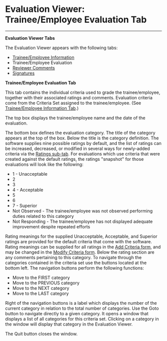 # Evaluation Viewer: Trainee/Employee Evaluation Tab

***

**Evaluation Viewer Tabs**

The Evaluation Viewer appears with the following tabs:

* [Trainee/Employee Information](7ddc.md)
* Trainee/Employee Evaluation
* [Reviewer Comments](7ddr.md)
* [Signatures](evlvwsig.md)

**Trainee/Employee Evaluation Tab**

This tab contains the individual criteria used to grade the trainee/employee, together with their associated ratings and comments.  Evaluation criteria come from the Criteria Set assigned to the trainee/employee. (See [Trainee/Employee Information Tab](7ddc.md).)

The top box displays the trainee/employee name and the date of the evaluation.

The bottom box defines the evaluation category.  The title of the category appears at the top of the box.  Below the title is the category definition.  The software supplies nine possible ratings by default, and the list of ratings can be increased, decreased, or modified in several ways for newly-added criteria via the [Ratings sub-tab](ratings.md).  For evaluations which use criteria that were created against the default ratings, the ratings "snapshot" for those evaluations will look like the following:

* 1 - Unacceptable
* 2
* 3
* 4 - Acceptable
* 5
* 6
* 7 - Superior
* Not Observed - The trainee/employee was not observed performing duties related to this category
* Not Responding - The trainee/employee has not displayed adequate improvement despite repeated efforts

Rating meanings for the supplied Unacceptable, Acceptable, and Superior ratings are provided for the default criteria that come with the software.  Rating meanings can be supplied for all ratings in the [Add Criteria form](7gmo.md), and may be changed in the [Modify Criteria form](7jhs.md).  Below the rating section are any comments pertaining to this category.  To navigate through the categories contained in the criteria set use the buttons located at the bottom left.  The navigation buttons perform the following functions:

* Move to the FIRST category
* Move to the PREVIOUS category
* Move to the NEXT category
* Move to the LAST category

Right of the navigation buttons is a label which displays the number of the current category in relation to the total number of categories.  Use the Goto button to navigate directly to a given category.  It opens a window that displays a list of all categories for this criteria set.  Clicking on a category in the window will display that category in the Evaluation Viewer.

The Quit button closes the window.
